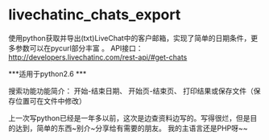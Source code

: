 livechatinc_chats_export
========================

使用python获取并导出(txt)LiveChat中的客户邮箱，实现了简单的日期条件，更多参数可以在pycurl部分丰富 。 API接口：http://developers.livechatinc.com/rest-api/#get-chats 


***适用于python2.6 ***

搜索功能功能简介： 
开始-结束日期、 开始页-结束页、 打印结果或保存文件（保存位置可在文件中修改）

上一次写python已经是一年多以前，这次是边查资料边写的。写得很烂，但是目的达到，简单的东西~别介~分享给有需要的朋友。 我的主语言还是PHP呀~~
